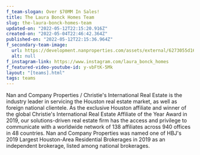 ```yaml
---
f_team-slogan: Over $70MM In Sales!
title: The Laura Bonck Homes Team
slug: the-laura-bonck-homes-team
updated-on: "2022-05-12T22:15:20.916Z"
created-on: "2022-05-04T22:46:42.364Z"
published-on: "2022-05-12T22:15:36.964Z"
f_secondary-team-image:
  url: https://development.nanproperties.com/assets/external/6273055d160a55083e307811_bon_0855.jpeg
  alt: null
f_instagram-link: https://www.instagram.com/laura_bonck_homes
f_featured-video-youtube-id: y-vbFtK-5Mk
layout: "[teams].html"
tags: teams
---
```


Nan and Company Properties / Christie's International Real Estate is the industry leader in servicing the Houston real estate market, as well as foreign national clientele. As the exclusive Houston affiliate and winner of the global Christie's International Real Estate Affiliate of the Year Award in 2019, our solutions-driven real estate firm has the access and privilege to communicate with a worldwide network of 138 affiliates across 940 offices in 48 countries. Nan and Company Properties was named one of HBJ's 2019 Largest Houston-Area Residential Brokerages in 2019 as an independent brokerage, listed among national brokerages.
